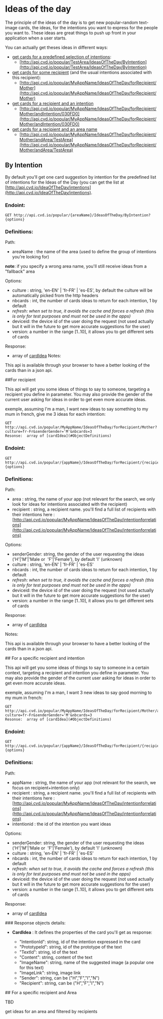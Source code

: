 # Ideas of the day

The principle of the ideas of the day is to get new popular-random text-image cards, the ideas, for the intentions you want to express for the people you want to.
These ideas are great things to push up front in your application when a user starts.

You can actually get theses ideas in different ways:

* [get cards for a predefined selection of intentions](#ByIntention):
  * [http://api.cvd.io/popular/TestArea/IdeasOfTheDay/ByIntention](http://api.cvd.io/popular/TestArea/IdeasOfTheDay/ByIntention)
* [get cards for some recipient](#ForRecipient) (and the usual intentions associated with this recipient):
  * [http://api.cvd.io/popular/MyAppName/IdeasOfTheDay/forRecipient/Mother](http://api.cvd.io/popular/MyAppName/IdeasOfTheDay/forRecipient/Mother)
* [get cards for a recipient and an intention](#ForIntentionAndRecipient)
  * [http://api.cvd.io/popular/MyAppName/IdeasOfTheDay/forRecipient/Mother/andIntention/030FD0](http://api.cvd.io/popular/MyAppName/IdeasOfTheDay/forRecipient/Mother/andIntention/030FD0)
* [get cards for a recipient and an area name](#ForIntentionAndArea)
  * [http://api.cvd.io/popular/MyAppName/IdeasOfTheDay/forRecipient/Mother/andArea/TestArea](http://api.cvd.io/popular/MyAppName/IdeasOfTheDay/forRecipient/Mother/andArea/TestArea)
  
    
  
  
  
  
  
<a name="ByIntention">

## By Intention

 
 By default you'll get one card suggestion by intention for the predefined list of intentions for the Ideas of the Day (you can get the list
 at [http://api.cvd.io/IdeaOfTheDay/intentions](http://api.cvd.io/IdeaOfTheDay/intentions).
 
### Endoint:
 
    GET http://api.cvd.io/popular/{areaName}/IdeasOfTheDay/ByIntention?{options}
    
### Definitions:

Path:

* areaName : the name of the area (used to define the group of intentions you're looking for)

**note**: if you specify a wrong area name, you'll still receive ideas from a "fallback" area

    
Options: 

* culture : string, 'en-EN' | 'fr-FR' | 'es-ES', by default the culture will be automatically picked from the http headers
* nbcards : int, the number of cards ideas to return for each intention, 1 by default
* _refresh: when set to true, it avoids the cache and forces a refresh (this is only for test purposes and must not be used in the apps)_
* deviceid: the device id of the user doing the request (not used actually but it will in the future to get more accurate suggestions for the user)
* version: a number in the range [1..10], it allows you to get different sets of cards
 
Response:

* array of [cardIdea](#ObjectDefinitions)
Notes:

This api is available through your browser to have a better looking of the cards than in a json api.



<a name="ForRecipient">
##For recipient


This api will get you some ideas of things to say to someone, targeting a recipient you define in parameter. You may also provide the gender
of the current user asking for ideas in order to get even more accurate ideas.

exemple, assuming I'm a man, I want new ideas to say something to my mum in french, give me 3 ideas for each intention:

    GET http://api.cvd.io/popular/MyAppName/IdeasOfTheDay/forRecipient/Mother?culture=fr-Fr&senderGender='M'&nbcards=3
    Resonse:  array of [cardIdea](#ObjectDefinitions)
    
### Endoint:
 
    GET http://api.cvd.io/popular/{appName}/IdeasOfTheDay/forRecipient/{recipient}?{options}
    
### Definitions:

Path:

* area : string, the name of your app (not relevant for the search, we only look for ideas for intentions associated with the recipient)
* recipient : string, a recipient name. you'll find a full list of recipients with their intentions here : [http://api.cvd.io/popular/MyAppName/IdeasOfTheDay/intentionforrelations](http://api.cvd.io/popular/MyAppName/IdeasOfTheDay/intentionforrelations)
 
Options: 

* senderGender: string, the gender of the user requesting the ideas ('H'|'M'|'Male  or  'F'|'Female'), by default 'I' (unknown)
* culture : string, 'en-EN' | 'fr-FR' | 'es-ES'
* nbcards : int, the number of cards ideas to return for each intention, 1 by default
* _refresh: when set to true, it avoids the cache and forces a refresh (this is only for test purposes and must not be used in the apps)_
* deviceid: the device id of the user doing the request (not used actually but it will in the future to get more accurate suggestions for the user)
* version: a number in the range [1..10], it allows you to get different sets of cards

Response:

* array of [cardIdea](#ObjectDefinitions)
 

Notes:

This api is available through your browser to have a better looking of the cards than in a json api.


<a name="ForIntentionAndRecipient">
## For a specific recipient and intention

This api will get you some ideas of things to say to someone in a certain context, targeting a recipient and intention you define in parameter. You may also provide the gender of the current user asking for ideas in order to get even more accurate ideas.

exemple, assuming I'm a man, I want 3 new ideas to say good morning to my mum in french:

    GET http://api.cvd.io/popular/MyAppName/IdeasOfTheDay/forRecipient/Mother/andIntention/030FD0?culture=fr-Fr&senderGender='M'&nbcards=3
    Resonse:  array of [cardIdea](#ObjectDefinitions)
    
### Endoint:
 
    GET http://api.cvd.io/popular/{appName}/IdeasOfTheDay/forRecipient/{recipient}/andIntention/{intentionId}?{options}
    
### Definitions:

Path:

* appName : string, the name of your app (not relevant for the search, we focus on recipient+intention only)
* recipient : string, a recipient name. you'll find a full list of recipients with their intentions here : [http://api.cvd.io/popular/MyAppName/IdeasOfTheDay/intentionforrelations](http://api.cvd.io/popular/MyAppName/IdeasOfTheDay/intentionforrelations)
* intentionid : the id of the intention you want ideas
 
Options: 

* senderGender: string, the gender of the user requesting the ideas ('H'|'M'|'Male  or  'F'|'Female'), by default 'I' (unknown)
* culture : string, 'en-EN' | 'fr-FR' | 'es-ES'
* nbcards : int, the number of cards ideas to return for each intention, 1 by default
* _refresh: when set to true, it avoids the cache and forces a refresh (this is only for test purposes and must not be used in the apps)_
* deviceid: the device id of the user doing the request (not used actually but it will in the future to get more accurate suggestions for the user)
* version: a number in the range [1..10], it allows you to get different sets of cards

Response:

* array of [cardIdea](#ObjectDefinitions)
 
<a name="ObjectDefinitions">
### Response objects details:

- **CardIdea** : It defines the properties of the card you'll get as response:

     - "IntentionId": string, id of the intention expressed in the card
     - "PrototypeId": string, id of the prototype of the text
     - "TextId": string, id of the text
     - "Content": string, content of the text
     - "ImageName": string, name of the suggested image (a popular one for this text)
     - "ImageLink": string, image link
     - "Sender": string, can be ("H","F","I","N")
     - "Recipient": string, can be ("H","F","I","N")

      
<a name="ForIntentionAndArea">
## For a specific recipient and Area

TBD

get ideas for an area and filtered by recipients
